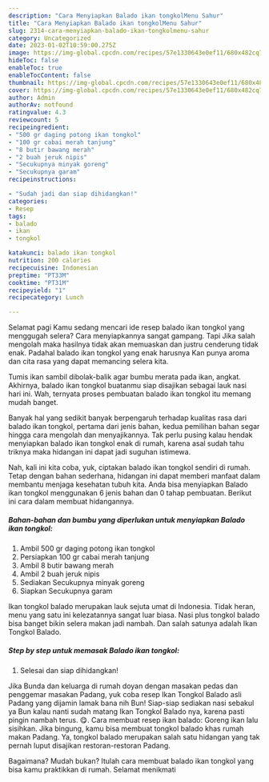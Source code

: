 ```yaml
---
description: "Cara Menyiapkan Balado ikan tongkolMenu Sahur"
title: "Cara Menyiapkan Balado ikan tongkolMenu Sahur"
slug: 2314-cara-menyiapkan-balado-ikan-tongkolmenu-sahur
category: Uncategorized
date: 2023-01-02T10:59:00.275Z
image: https://img-global.cpcdn.com/recipes/57e1330643e0ef11/680x482cq70/balado-ikan-tongkol-foto-resep-utama.jpg
hideToc: false
enableToc: true
enableTocContent: false
thumbnail: https://img-global.cpcdn.com/recipes/57e1330643e0ef11/680x482cq70/balado-ikan-tongkol-foto-resep-utama.jpg
cover: https://img-global.cpcdn.com/recipes/57e1330643e0ef11/680x482cq70/balado-ikan-tongkol-foto-resep-utama.jpg
author: Admin
authorAv: notfound
ratingvalue: 4.3
reviewcount: 5
recipeingredient:
- "500 gr daging potong ikan tongkol"
- "100 gr cabai merah tanjung"
- "8 butir bawang merah"
- "2 buah jeruk nipis"
- "Secukupnya minyak goreng"
- "Secukupnya garam"
recipeinstructions:

- "Sudah jadi dan siap dihidangkan!"
categories:
- Resep
tags:
- balado
- ikan
- tongkol

katakunci: balado ikan tongkol 
nutrition: 200 calories
recipecuisine: Indonesian
preptime: "PT33M"
cooktime: "PT31M"
recipeyield: "1"
recipecategory: Lunch

---
```



Selamat pagi Kamu sedang mencari ide resep balado ikan tongkol yang menggugah selera? Cara menyiapkannya sangat gampang. Tapi Jika salah mengolah maka hasilnya tidak akan memuaskan dan justru cenderung tidak enak. Padahal balado ikan tongkol yang enak harusnya Kan punya aroma dan cita rasa yang dapat memancing selera kita.


Tumis ikan sambil dibolak-balik agar bumbu merata pada ikan, angkat. Akhirnya, balado ikan tongkol buatanmu siap disajikan sebagai lauk nasi hari ini. Wah, ternyata proses pembuatan balado ikan tongkol itu memang mudah banget.

Banyak hal yang sedikit banyak berpengaruh terhadap kualitas rasa dari balado ikan tongkol, pertama dari jenis bahan, kedua pemilihan bahan segar hingga cara mengolah dan menyajikannya. Tak perlu pusing kalau hendak menyiapkan balado ikan tongkol enak di rumah, karena asal sudah tahu triknya maka hidangan ini dapat jadi suguhan istimewa.


Nah, kali ini kita coba, yuk, ciptakan balado ikan tongkol sendiri di rumah. Tetap dengan bahan sederhana, hidangan ini dapat memberi manfaat dalam membantu menjaga kesehatan tubuh kita. Anda bisa menyiapkan Balado ikan tongkol menggunakan 6 jenis bahan dan 0 tahap pembuatan. Berikut ini cara dalam membuat hidangannya.

<!--inarticleads1-->

##### Bahan-bahan dan bumbu yang diperlukan untuk menyiapkan Balado ikan tongkol:

1. Ambil 500 gr daging potong ikan tongkol
1. Persiapkan 100 gr cabai merah tanjung
1. Ambil 8 butir bawang merah
1. Ambil 2 buah jeruk nipis
1. Sediakan Secukupnya minyak goreng
1. Siapkan Secukupnya garam


Ikan tongkol balado merupakan lauk sejuta umat di Indonesia. Tidak heran, menu yang satu ini kelezatannya sangat luar biasa. Nasi plus tongkol balado bisa banget bikin selera makan jadi nambah. Dan salah satunya adalah Ikan Tongkol Balado. 

<!--inarticleads2-->

##### Step by step untuk memasak Balado ikan tongkol:


1. Selesai dan siap dihidangkan!

Jika Bunda dan keluarga di rumah doyan dengan masakan pedas dan penggemar masakan Padang, yuk coba resep Ikan Tongkol Balado asli Padang yang dijamin lamak bana nih Bun! Siap-siap sediakan nasi sebakul ya Bun kalau nanti sudah matang Ikan Tongkol Balado nya, karena pasti pingin nambah terus. 😋. Cara membuat resep ikan balado: Goreng ikan lalu sisihkan. Jika bingung, kamu bisa membuat tongkol balado khas rumah makan Padang. Ya, tongkol balado merupakan salah satu hidangan yang tak pernah luput disajikan restoran-restoran Padang. 

Bagaimana? Mudah bukan? Itulah cara membuat balado ikan tongkol yang bisa kamu praktikkan di rumah. Selamat menikmati
